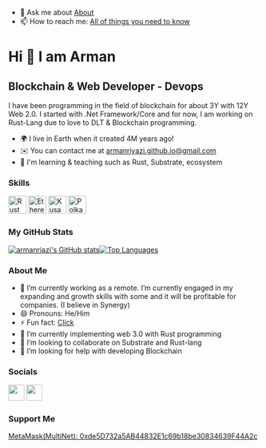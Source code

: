 
<!--
**armanriazi/armanriazi** is a ✨ _special_ ✨ repository because its `README.md` (this file) appears on your GitHub profile.
-->

- 💬 Ask me about [About](https://armanriazi.github.io/site/about/)
- 📫 How to reach me: [All of things you need to know](https://armanriazi.github.io/site)

Hi 👋 I am Arman
======================

Blockchain & Web Developer - Devops
---------------------------

I have been programming in the field of blockchain for about 3Y with 12Y Web 2.0. I started with .Net Framework/Core and for now, I am working on Rust-Lang due to love to DLT & Blockchain programming.

* 🌍  I live in Earth when it created 4M years ago!
* ✉️  You can contact me at [armanriyazi.github.io@gmail.com](mailto:armanriyazi.github.io@gmail.com)
* 🧠  I'm learning & teaching such as Rust, Substrate, ecosystem

<!--<a href="https://www.github.com/armanriazi" target="_blank" rel="noreferrer"><img
src="https://media-exp1.licdn.com/dms/image/D4E35AQE8M7sYVqTHWA/profile-framedphoto-shrink_400_400/0/1652597403600?e=1654077600&v=beta&t=RUfkZ9joqysJyf_MXpqad-ghTNKkVabtT9pMNpOk9Gg&style=for-the-badge&color=22c55e&labelColor=1c1917" /></a>-->

### Skills

<p align="left">
<a href="https://www.rust-lang.org/" target="_blank" rel="noreferrer"><img src="https://ih1.redbubble.net/image.803904374.4208/flat,128x128,075,t.u9.jpg" width="36" height="36" alt="Rust" /></a>
<a href="https://ethereum.org/en/" target="_blank" rel="noreferrer"><img src="https://cdn-icons-png.flaticon.com/512/2089/2089411.png" width="36" height="36" alt="Ethereum" /></a>
<a href="https://kusama.network/" target="_blank" rel="noreferrer"><img src="https://logos-download.com/wp-content/uploads/2022/01/Kusama_KSM_Logo-700x700.png" width="36" height="36" alt="Kusama" /></a>
<a href="https://polkadot.network/" target="_blank" rel="noreferrer"><img src="https://cdn-icons-png.flaticon.com/512/7505/7505625.png" width="36" height="36" alt="Polkadot" /></a>
</p>


### My GitHub Stats

<a href="http://www.github.com/armanriazi"><img src="https://github-readme-stats.vercel.app/api?username=armanriazi&show_icons=true&hide=&count_private=true&title_color=0891b2&text_color=ffffff&icon_color=0891b2&bg_color=1c1917&hide_border=true&show_icons=true" alt="armanriazi's GitHub stats" /></a><a href="https://github.com/armanriazi" align="left"><img src="https://github-readme-stats.vercel.app/api/top-langs/?username=armanriazi&langs_count=10&title_color=0891b2&text_color=ffffff&icon_color=0891b2&bg_color=1c1917&hide_border=true&locale=en&custom_title=Top%20%Languages&layout=compact&theme=gruvbox" alt="Top Languages" /></a>

<!--<a href="http://www.github.com/armanriazi"><img src="https://activity-graph.herokuapp.com/graph?username=armanriazi&bg_color=1c1917&color=ffffff&line=0891b2&point=ffffff&area_color=1c1917&area=true&hide_border=true&custom_title=GitHub%20Commits%20Graph" alt="GitHub Commits Graph" /></a>
-->




### About Me

- 🔭 I’m currently working as a remote. I’m currently engaged in my expanding and growth skills with some and it will be profitable for companies. 
  (I believe in Synergy)
- 😄 Pronouns: He/Him
- ⚡ Fun fact: [Click](https://armanriazi.github.io/)
- 🌱 I’m currently implementing web 3.0 with Rust programming
- 👯 I’m looking to collaborate on Substrate and Rust-lang
- 🤔 I’m looking for help with developing Blockchain

### Socials

<p align="left"> <a href="https://www.github.com/armanriazi" target="_blank" rel="noreferrer"><img src="https://cdn-icons-png.flaticon.com/512/1051/1051326.png" width="32" height="32" /></a> <a href="https://www.linkedin.com/in/arman-riazi/" target="_blank" rel="noreferrer"><img src="https://cdn-icons-png.flaticon.com/512/2111/2111532.png" width="32" height="32" /></a></p>

### Support Me
<a href="https://armanriyazi.github.io/">MetaMask(MultiNet): 0xde5D732a5AB44832E1c69b18be30834639F44A2c</a>
